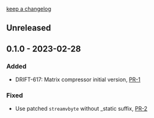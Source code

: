 [keep a changelog](https://keepachangelog.com/)

## Unreleased

## 0.1.0 - 2023-02-28

### Added

- DRIFT-617: Matrix compressor initial version, [PR-1](https://github.com/panda-official/MatrixCompressor/pull/1)


### Fixed

- Use patched `streamvbyte` without _static suffix, [PR-2](https://github.com/panda-official/MatrixCompressor/pull/2)